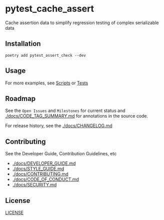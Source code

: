 # pytest_cache_assert

Cache assertion data to simplify regression testing of complex serializable data

## Installation

`poetry add pytest_assert_check --dev`

## Usage

<!-- TODO: Show an example (screenshots, terminal recording, etc.) -->

For more examples, see [Scripts](https://github.com/kyleking/pytest_cache_assert/scripts) or [Tests](https://github.com/kyleking/pytest_cache_assert/tests)

## Roadmap

See the `Open Issues` and `Milestones` for current status and [./docs/CODE_TAG_SUMMARY.md](./docs/CODE_TAG_SUMMARY.md) for annotations in the source code.

For release history, see the [./docs/CHANGELOG.md](./docs/CHANGELOG.md)

## Contributing

See the Developer Guide, Contribution Guidelines, etc

- [./docs/DEVELOPER_GUIDE.md](./docs/DEVELOPER_GUIDE.md)
- [./docs/STYLE_GUIDE.md](./docs/STYLE_GUIDE.md)
- [./docs/CONTRIBUTING.md](./docs/CONTRIBUTING.md)
- [./docs/CODE_OF_CONDUCT.md](./docs/CODE_OF_CONDUCT.md)
- [./docs/SECURITY.md](./docs/SECURITY.md)

## License

[LICENSE](https://github.com/kyleking/pytest_cache_assert/LICENSE)
